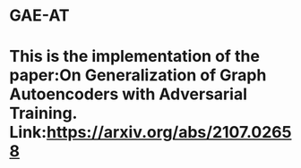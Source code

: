 # GAE-AT
# This is the implementation of the paper:On Generalization of Graph Autoencoders with Adversarial Training. Link:https://arxiv.org/abs/2107.02658
